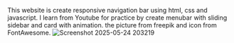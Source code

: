 This website is create responsive navigation bar using html, css and javascript. I learn from Youtube for practice by create menubar with sliding sidebar and card with animation.
the picture from freepik and icon from FontAwesome.
![Screenshot 2025-05-24 203219](https://github.com/user-attachments/assets/1e87babc-8168-4132-9865-6d70a90ac88a)
